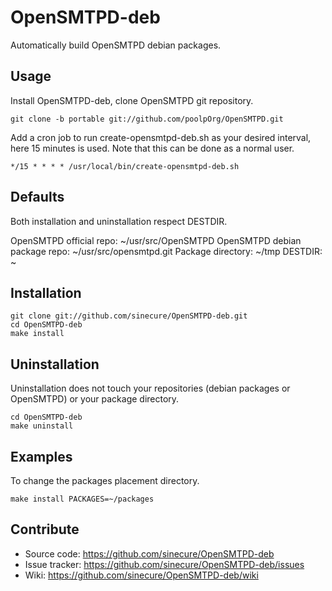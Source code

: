 # OpenSMTPD-deb

Automatically build OpenSMTPD debian packages.

## Usage

Install OpenSMTPD-deb, clone OpenSMTPD git repository.

    git clone -b portable git://github.com/poolpOrg/OpenSMTPD.git

Add a cron job to run create-opensmtpd-deb.sh as your desired interval, here 15
minutes is used.  Note that this can be done as a normal user.

    */15 * * * * /usr/local/bin/create-opensmtpd-deb.sh

## Defaults

Both installation and uninstallation respect DESTDIR.

OpenSMTPD official repo:        ~/usr/src/OpenSMTPD
OpenSMTPD debian package repo:  ~/usr/src/opensmtpd.git
Package directory:              ~/tmp
DESTDIR:                        ~

## Installation

    git clone git://github.com/sinecure/OpenSMTPD-deb.git
    cd OpenSMTPD-deb
    make install

## Uninstallation

Uninstallation does not touch your repositories (debian packages or OpenSMTPD)
or your package directory.

    cd OpenSMTPD-deb
    make uninstall

## Examples

To change the packages placement directory.

    make install PACKAGES=~/packages

## Contribute

* Source code: <https://github.com/sinecure/OpenSMTPD-deb>
* Issue tracker: <https://github.com/sinecure/OpenSMTPD-deb/issues>
* Wiki: <https://github.com/sinecure/OpenSMTPD-deb/wiki>
